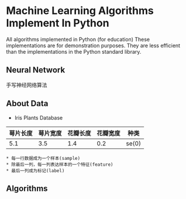 # Machine Learning Algorithms Implement In Python

All algorithms implemented in Python (for education)
These implementations are for demonstration purposes.
They are less efficient than the implementations in the Python standard library.

## Neural Network

手写神经网络算法

## About Data

* Iris Plants Database

萼片长度 | 萼片宽度 | 花瓣长度 | 花瓣宽度 | 种类
--------- | --------- | --------- | --------- | ---------
5.1 | 3.5 | 1.4 | 0.2 | se(0) 

    * 每一行数据成为一个样本(sample)
    * 除最后一列，每一列表达样本的一个特征(feature)
    * 最后一列成为标记(label)
   
## Algorithms


